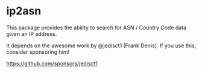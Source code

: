 # ip2asn

This package provides the ability to search for ASN / Country Code data given
an IP address.

It depends on the awesome work by @jedisct1 (Frank Denis).  If you use this,
consider sponsoring him!

https://github.com/sponsors/jedisct1


